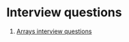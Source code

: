 # Interview questions

1. [Arrays interview questions](https://github.com/jonathanrodriguezs/data-structures-and-algorithms/blob/master/interview-questions/arrays)
